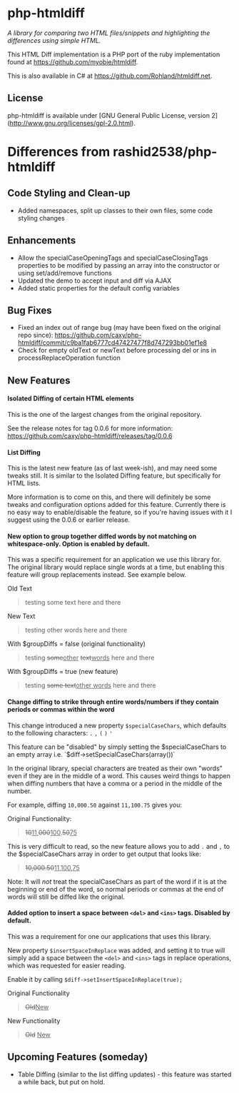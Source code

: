php-htmldiff
=======
*A library for comparing two HTML files/snippets and highlighting the differences using simple HTML.*

This HTML Diff implementation is a PHP port of the ruby implementation found at https://github.com/myobie/htmldiff.

This is also available in C# at https://github.com/Rohland/htmldiff.net.

License
-------
php-htmldiff is available under [GNU General Public License, version 2] (http://www.gnu.org/licenses/gpl-2.0.html).

Differences from rashid2538/php-htmldiff
========================================
## Code Styling and Clean-up
* Added namespaces, split up classes to their own files, some code styling changes

## Enhancements
* Allow the specialCaseOpeningTags and specialCaseClosingTags properties to be modified by passing an array into the constructor or using set/add/remove functions
* Updated the demo to accept input and diff via AJAX
* Added static properties for the default config variables

## Bug Fixes
* Fixed an index out of range bug (may have been fixed on the original repo since): https://github.com/caxy/php-htmldiff/commit/c9ba1fab6777cd47427477f8d747293bb01ef1e8
* Check for empty oldText or newText before processing del or ins in processReplaceOperation function

## New Features
#### Isolated Diffing of certain HTML elements
This is the one of the largest changes from the original repository.

See the release notes for tag 0.0.6 for more information: https://github.com/caxy/php-htmldiff/releases/tag/0.0.6

#### List Diffing
This is the latest new feature (as of last week-ish), and may need some tweaks still. It is similar to the Isolated Diffing feature, but specifically for HTML lists.

More information is to come on this, and there will definitely be some tweaks and configuration options added for this feature. Currently there is no easy way to enable/disable the feature, so if you're having issues with it I suggest using the 0.0.6 or earlier release.

#### New option to group together diffed words by not matching on whitespace-only. Option is enabled by default.
This was a specific requirement for an application we use this library for. The original library would replace single words at a time, but enabling this feature will group replacements instead. See example below.

Old Text
> testing some text here and there

New Text
> testing other words here and there

With $groupDiffs = false (original functionality)
> testing <del>some</del><ins>other</ins> <del>text</del><ins>words</ins> here and there

With $groupDiffs = true (new feature)
> testing <del>some text</del><ins>other words</ins> here and there

#### Change diffing to strike through entire words/numbers if they contain periods or commas within the word
This change introduced a new property `$specialCaseChars`, which defaults to the following characters: `.` `,` `(` `)` `'`

This feature can be "disabled" by simply setting the $specialCaseChars to an empty array i.e. `$diff->setSpecialCaseChars(array())`

In the original library, special characters are treated as their own "words" even if they are in the middle of a word. This causes weird things to happen when diffing numbers that have a comma or a period in the middle of the number.

For example, diffing `10,000.50` against `11,100.75` gives you:

Original Functionality:
> <del class="diffmod">10</del><ins class="diffmod">11</ins>,<del class="diffmod">000</del><ins class="diffmod">100</ins>.<del class="diffmod">50</del><ins class="diffmod">75</ins>

This is very difficult to read, so the new feature allows you to add `.` and `,` to the $specialCaseChars array in order to get output that looks like:
> <del class="diffmod">10,000.50</del><ins class="diffmod">11,100.75</ins>

Note: It will *not* treat the specialCaseChars as part of the word if it is at the beginning or end of the word, so normal periods or commas at the end of words will still be diffed like the original.

#### Added option to insert a space between `<del>` and `<ins>` tags. Disabled by default.
This was a requirement for one our applications that uses this library.

New property `$insertSpaceInReplace` was added, and setting it to true will simply add a space between the `<del>` and `<ins>` tags in replace operations, which was requested for easier reading.

Enable it by calling `$diff->setInsertSpaceInReplace(true);`

Original Functionality
> <del>Old</del><ins>New</ins>

New Functionality
> <del>Old</del> <ins>New</ins>

## Upcoming Features (someday)
* Table Diffing (similar to the list diffing updates) - this feature was started a while back, but put on hold.
